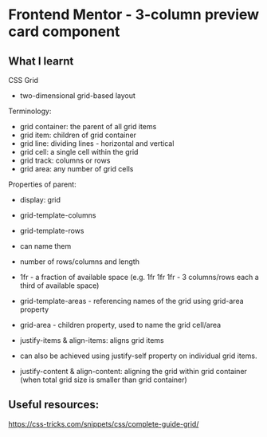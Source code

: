 # Frontend Mentor - 3-column preview card component

## What I learnt

CSS Grid
- two-dimensional grid-based layout

Terminology:
- grid container: the parent of all grid items
- grid item: children of grid container
- grid line: dividing lines - horizontal and vertical
- grid cell: a single cell within the grid
- grid track: columns or rows
- grid area: any number of grid cells

Properties of parent:
- display: grid

- grid-template-columns
- grid-template-rows
-   can name them
-   number of rows/columns and length
-   1fr - a fraction of available space (e.g. 1fr 1fr 1fr - 3 columns/rows each a third of available space)

- grid-template-areas - referencing names of the grid using grid-area property
-   grid-area - children property, used to name the grid cell/area

- justify-items & align-items: aligns grid items
-   can also be achieved using justify-self property on individual grid items.
- justify-content & align-content: aligning the grid within grid container (when total grid size is smaller than grid container)


## Useful resources:
https://css-tricks.com/snippets/css/complete-guide-grid/
